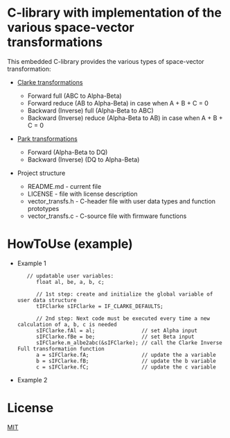 # C-library with implementation of the various space-vector transformations

This embedded C-library provides the various types of space-vector transformation:
* [Clarke transformations](https://en.wikipedia.org/wiki/Alpha%E2%80%93beta_transformation)
  * Forward full (ABC to Alpha-Beta)
  * Forward reduce (AB to Alpha-Beta) in case when A + B + C = 0
  * Backward (Inverse) full (Alpha-Beta to ABC)
  * Backward (Inverse) reduce (Alpha-Beta to AB) in case when A + B + C = 0
* [Park transformations](https://en.wikipedia.org/wiki/Direct-quadrature-zero_transformation)
  * Forward (Alpha-Beta to DQ)
  * Backward (Inverse) (DQ to Alpha-Beta)

* Project structure
	* README.md - current file
	* LICENSE - file with license description
  * vector_transfs.h - C-header file with user data types and function prototypes
  * vector_transfs.c - C-source file with firmware functions

# HowToUse (example)

* Example 1

         // updatable user variables:
    		float al, be, a, b, c;

    		// 1st step: create and initialize the global variable of user data structure
    		tIFClarke sIFClarke = IF_CLARKE_DEFAULTS;

    		// 2nd step: Next code must be executed every time a new calculation of a, b, c is needed
    		sIFClarke.fAl = al;               // set Alpha input
    		sIFClarke.fBe = be;               // set Beta input
    		sIFClarke.m_albe2abc(&sIFClarke); // call the Clarke Inverse Full transformation function
    		a = sIFClarke.fA;                 // update the a variable
    		b = sIFClarke.fB;                 // update the b variable
   			c = sIFClarke.fC;                 // update the c variable

* Example 2


# License
  
[MIT](./LICENSE "License Description")
